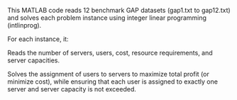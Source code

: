 This MATLAB code reads 12 benchmark GAP datasets (gap1.txt to gap12.txt) and solves each problem instance using integer linear programming (intlinprog).

For each instance, it:

Reads the number of servers, users, cost, resource requirements, and server capacities.

Solves the assignment of users to servers to maximize total profit (or minimize cost),
while ensuring that each user is assigned to exactly one server and server capacity is not exceeded.
